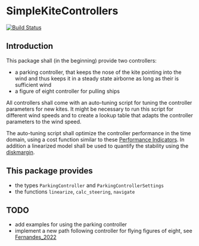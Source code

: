 # SimpleKiteControllers

[![Build Status](https://github.com/OpenSourceAWE/SimpleKiteControllers.jl/actions/workflows/CI.yml/badge.svg?branch=main)](https://github.com/OpenSourceAWE/SimpleKiteControllers.jl/actions/workflows/CI.yml?query=branch%3Amain)

## Introduction
This package shall (in the beginning) provide two controllers:
- a parking controller, that keeps the nose of the kite pointing into the wind and thus keeps it in a steady state airborne as long as their is sufficient wind
- a figure of eight controller for pulling ships

All controllers shall come with an auto-tuning script for tuning the controller parameters for new kites. It might be necessary to run this script for different wind speeds and to create a lookup table that adapts the controller parameters to the wind speed.

The auto-tuning script shall optimize the controller performance in the time domain, using a cost function similar to these [Performance Indicators](https://opensourceawe.github.io/WinchControllers.jl/dev/performance_indicators/). In addition a linearized model shall be used to quantify the stability using the [diskmargin](https://juliacontrol.github.io/RobustAndOptimalControl.jl/dev/api/#RobustAndOptimalControl.diskmargin).

## This package provides
- the types `ParkingController` and `ParkingControllerSettings`
- the functions `linearize`, `calc_steering`, `navigate`

## TODO
- add examples for using the parking controller
- implement a new path following controller for flying figures of eight, see [Fernandes_2022](https://www.mdpi.com/1996-1073/15/4/1390)
